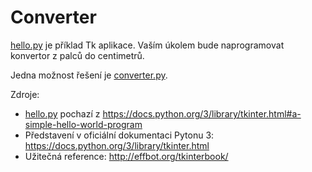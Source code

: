 # Converter

[hello.py](hello.py) je příklad Tk aplikace. Vaším úkolem bude naprogramovat konvertor z palců do centimetrů.

Jedna možnost řešení je [converter.py](converter.py).

Zdroje:
* [hello.py](hello.py) pochazí z https://docs.python.org/3/library/tkinter.html#a-simple-hello-world-program
* Představení v oficiální dokumentaci Pytonu 3: https://docs.python.org/3/library/tkinter.html
* Užitečná reference: http://effbot.org/tkinterbook/
